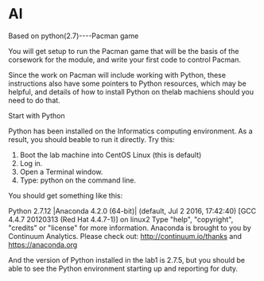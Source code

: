 # AI
Based on python(2.7)----Pacman game

You will get setup to run the Pacman game that will be the basis of the corsework for the module, and write your first code to control
Pacman.

Since the work on Pacman will include working with Python, these instructions also have some pointers to Python resources, which may be helpful, and details of how to install Python on thelab
machiens should you need to do that.

Start with Python

Python has been installed on the Informatics computing environment. As a result, you should beable to run it directly. 
Try this:
1. Boot the lab machine into CentOS Linux (this is default)
2. Log in.
3. Open a Terminal window.
4. Type:
python
on the command line.

You should get something like this:

Python 2.7.12 |Anaconda 4.2.0 (64-bit)| (default, Jul 2 2016, 17:42:40)
[GCC 4.4.7 20120313 (Red Hat 4.4.7-1)] on linux2
Type "help", "copyright", "credits" or "license" for more information.
Anaconda is brought to you by Continuum Analytics.
Please check out: http://continuum.io/thanks and https://anaconda.org
>>>

And the version of Python installed in the lab1 is 2.7.5, but you should be able to see the Python environment starting up and reporting for duty.

